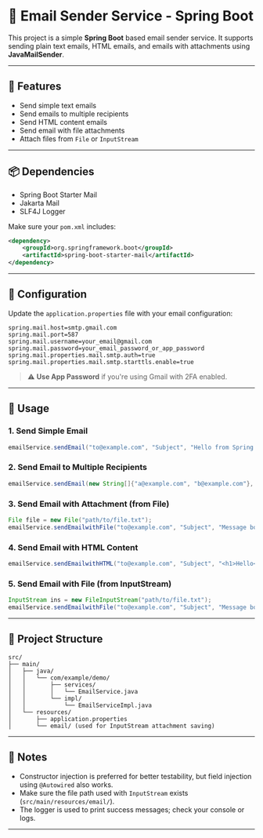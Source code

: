 # 📧 Email Sender Service - Spring Boot

This project is a simple **Spring Boot** based email sender service. It supports sending plain text emails, HTML emails, and emails with attachments using **JavaMailSender**.

---

## 🚀 Features

- Send simple text emails
- Send emails to multiple recipients
- Send HTML content emails
- Send email with file attachments
- Attach files from `File` or `InputStream`

---

## 📦 Dependencies

- Spring Boot Starter Mail
- Jakarta Mail
- SLF4J Logger

Make sure your `pom.xml` includes:
```xml
<dependency>
    <groupId>org.springframework.boot</groupId>
    <artifactId>spring-boot-starter-mail</artifactId>
</dependency>
````

---

## 🔧 Configuration

Update the `application.properties` file with your email configuration:

```properties
spring.mail.host=smtp.gmail.com
spring.mail.port=587
spring.mail.username=your_email@gmail.com
spring.mail.password=your_email_password_or_app_password
spring.mail.properties.mail.smtp.auth=true
spring.mail.properties.mail.smtp.starttls.enable=true
```

> ⚠️ **Use App Password** if you're using Gmail with 2FA enabled.

---

## 🧪 Usage

### 1. Send Simple Email

```java
emailService.sendEmail("to@example.com", "Subject", "Hello from Spring Boot");
```

### 2. Send Email to Multiple Recipients

```java
emailService.sendEmail(new String[]{"a@example.com", "b@example.com"}, "Group Mail", "This is a test");
```

### 3. Send Email with Attachment (from File)

```java
File file = new File("path/to/file.txt");
emailService.sendEmailwithFile("to@example.com", "Subject", "Message body", file);
```

### 4. Send Email with HTML Content

```java
emailService.sendEmailwithHTML("to@example.com", "Subject", "<h1>Hello</h1><p>This is HTML</p>");
```

### 5. Send Email with File (from InputStream)

```java
InputStream ins = new FileInputStream("path/to/file.txt");
emailService.sendEmailwithFile("to@example.com", "Subject", "Message body", ins);
```

---

## 📁 Project Structure

```
src/
├── main/
│   ├── java/
│   │   └── com/example/demo/
│   │       ├── services/
│   │       │   └── EmailService.java
│   │       └── impl/
│   │           └── EmailServiceImpl.java
│   └── resources/
│       ├── application.properties
│       └── email/ (used for InputStream attachment saving)
```

---

## 🧠 Notes

* Constructor injection is preferred for better testability, but field injection using `@Autowired` also works.
* Make sure the file path used with `InputStream` exists (`src/main/resources/email/`).
* The logger is used to print success messages; check your console or logs.

---
